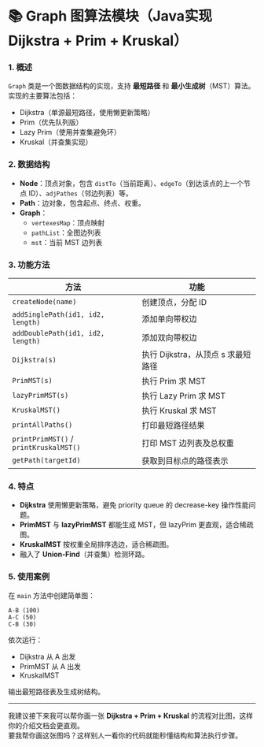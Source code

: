 # 📚 Graph 图算法模块（Java实现 Dijkstra + Prim + Kruskal）
### 1. 概述
`Graph` 类是一个图数据结构的实现，支持 **最短路径** 和 **最小生成树**（MST）算法。  
实现的主要算法包括：
- Dijkstra（单源最短路径，使用懒更新策略）
- Prim（优先队列版）
- Lazy Prim（使用并查集避免环）
- Kruskal（并查集实现）

### 2. 数据结构
- **Node**：顶点对象，包含 `distTo`（当前距离）、`edgeTo`（到达该点的上一个节点 ID）、`adjPathes`（邻边列表）等。
- **Path**：边对象，包含起点、终点、权重。
- **Graph**：
  - `vertexesMap`：顶点映射
  - `pathList`：全图边列表
  - `mst`：当前 MST 边列表

### 3. 功能方法
| 方法 | 功能 |
|------|------|
| `createNode(name)` | 创建顶点，分配 ID |
| `addSinglePath(id1, id2, length)` | 添加单向带权边 |
| `addDoublePath(id1, id2, length)` | 添加双向带权边 |
| `Dijkstra(s)` | 执行 Dijkstra，从顶点 s 求最短路径 |
| `PrimMST(s)` | 执行 Prim 求 MST |
| `lazyPrimMST(s)` | 执行 Lazy Prim 求 MST |
| `KruskalMST()` | 执行 Kruskal 求 MST |
| `printAllPaths()` | 打印最短路径结果 |
| `printPrimMST()` / `printKruskalMST()` | 打印 MST 边列表及总权重 |
| `getPath(targetId)` | 获取到目标点的路径表示 |

### 4. 特点
- **Dijkstra** 使用懒更新策略，避免 priority queue 的 decrease-key 操作性能问题。
- **PrimMST** 与 **lazyPrimMST** 都能生成 MST，但 lazyPrim 更直观，适合稀疏图。
- **KruskalMST** 按权重全局排序选边，适合稀疏图。
- 融入了 **Union-Find**（并查集）检测环路。

### 5. 使用案例
在 `main` 方法中创建简单图：
```
A-B (100)
A-C (50)
C-B (30)
```
依次运行：
- Dijkstra 从 A 出发
- PrimMST 从 A 出发
- KruskalMST

输出最短路径表及生成树结构。

---

我建议接下来我可以帮你画一张 **Dijkstra + Prim + Kruskal** 的流程对比图，这样你的介绍文档会更直观。  
要我帮你画这张图吗？这样别人一看你的代码就能秒懂结构和算法执行步骤。
